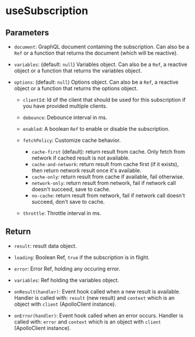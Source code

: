 # useSubscription

## Parameters

- `document`: GraphQL document containing the subscription. Can also be a `Ref` or a function that returns the document (which will be reactive).

- `variables`: (default: `null`) Variables object. Can also be a `Ref`, a reactive object or a function that returns the variables object.

- `options`: (default: `null`) Options object. Can also be a `Ref`, a reactive object or a function that returns the options object.

  - `clientId`: Id of the client that should be used for this subscription if you have provided multiple clients.

  - `debounce`: Debounce interval in ms.

  - `enabled`: A boolean `Ref` to enable or disable the subscription.

  - `fetchPolicy`: Customize cache behavior.
    - `cache-first` (default): return result from cache. Only fetch from network if cached result is not available.
    - `cache-and-network`: return result from cache first (if it exists), then return network result once it's available.
    - `cache-only`: return result from cache if available, fail otherwise.
    - `network-only`: return result from network, fail if network call doesn't succeed, save to cache.
    - `no-cache`: return result from network, fail if network call doesn't succeed, don't save to cache.

  - `throttle`: Throttle interval in ms.

## Return

- `result`: result data object.

- `loading`: Boolean Ref, `true` if the subscription is in flight.

- `error`: Error Ref, holding any occuring error.

- `variables`: Ref holding the variables object.

- `onResult(handler)`: Event hook called when a new result is available. Handler is called with: `result` (new result) and `context` which is an object with `client` (ApolloClient instance).

- `onError(handler)`: Event hook called when an error occurs. Handler is called with: `error` and `context` which is an object with `client` (ApolloClient instance).

